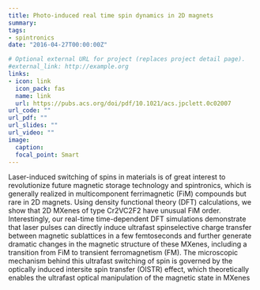 ```yaml
---
title: Photo-induced real time spin dynamics in 2D magnets
summary:
tags:
- spintronics
date: "2016-04-27T00:00:00Z"

# Optional external URL for project (replaces project detail page).
#external_link: http://example.org
links:
- icon: link
  icon_pack: fas
  name: link
  url: https://pubs.acs.org/doi/pdf/10.1021/acs.jpclett.0c02007
url_code: ""
url_pdf: ""
url_slides: ""
url_video: ""
image:
  caption:
  focal_point: Smart
---
```

Laser-induced switching of spins in materials is of great interest to revolutionize future magnetic storage technology and spintronics, which is generally realized in multicomponent ferrimagnetic (FiM) compounds but rare in 2D magnets. Using density functional theory (DFT) calculations, we show that 2D MXenes of type Cr2VC2F2  have unusual FiM order. Interestingly, our real-time time-dependent DFT simulations demonstrate that laser pulses can directly induce ultrafast spinselective charge transfer between magnetic sublattices in a few femtoseconds and further generate dramatic changes in the magnetic structure of these MXenes, including a transition from FiM to transient ferromagnetism (FM). The microscopic mechanism behind this ultrafast switching of spin is governed by the optically induced intersite spin transfer (OISTR) effect, which theoretically enables the ultrafast optical manipulation of the magnetic state in MXenes
